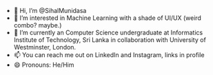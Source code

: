 - 👋 Hi, I’m @SihalMunidasa
- 👀 I’m interested in Machine Learning with a shade of UI/UX (weird combo? maybe.)
- 🌱 I’m currently an Computer Science undergraduate at Informatics Institute of Technology, Sri Lanka in collaboration with University of Westminster, London.
- 📫 You can reach me out on LinkedIn and Instagram, links in profile
- 😄 Pronouns: He/Him

<!---
SihalMunidasa/SihalMunidasa is a ✨ special ✨ repository because its `README.md` (this file) appears on your GitHub profile.
You can click the Preview link to take a look at your changes.
--->
